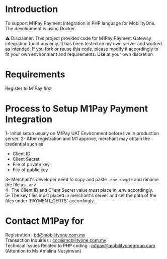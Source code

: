 # Introduction

To support M1Pay Payment Integration in PHP language for MobilityOne.
The development is using Docker.

⚠️ Disclaimer: This project provides code for M1Pay Payment Gateway integration functions only. It has been tested on my own server and worked as intended. If you fork or reuse this code, please modify it accordingly to fit your own environment and requirements. Use at your own discretion.

# Requirements
Register to M1Pay first  

# Process to Setup M1Pay Payment Integration
1- Initial setup usualy on M1Pay UAT Environment before live in production server.
2- After registration and M1 approve, merchant may obtain the credential such as  
   - Client ID  
   - Client Secret  
   - File of private key  
   - File of public key  

3- Merchant's developer need to copy and paste `.env_sample` and rename the file as `.env`  
4- The Client ID and Client Secret value must place in .env accordingly.  
5- The key files must placed in merchant's server and set the path of the files under 'PAYMENT_CERTS' accordingly.  

# Contact M1Pay for
Registration : bd@mobilityone.com.my  
Transaction Inquiries : ccc@mobilityone.com.my  
Technical Issues Related to PHP coding : m1pay@mobilityonegroup.com (Attention to Ms Amalina Nusyirwan)
